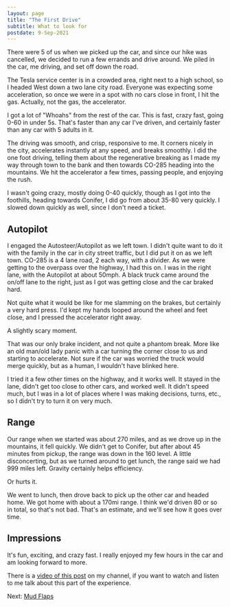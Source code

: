 ```yaml
---
layout: page
title: "The First Drive"
subtitle: What to look for
postdate: 9-Sep-2021
---
```


There were 5 of us when we picked up the car, and since our hike was cancelled, we decided to run a few errands and drive around. We piled in the car, me driving, and set off down the road. 

The Tesla service center is in a crowded area, right next to a high school, so I headed West down a two lane city road. Everyone was expecting some acceleration, so once we were in a spot with no cars close in front, I hit the gas. Actually, not the gas, the accelerator.

I got a lot of "Whoahs" from the rest of the car. This is fast, crazy fast, going 0-60 in under 5s. That's faster than any car I've driven, and certainly faster than any car with 5 adults in it.

The driving was smooth, and crisp, responsive to me. It corners nicely in the city, accelerates instantly at any speed, and breaks smoothly. I did the one foot driving, telling them about the regenerative breaking as I made my way through town to the bank and then towards CO-285 heading into the mountains. We hit the accelerator a few times, passing people, and enjoying the rush. 

I wasn't going crazy, mostly doing 0-40 quickly, though as I got into the foothills, heading towards Conifer, I did go from about 35-80 very quickly. I slowed down quickly as well, since I don't need a ticket.

## Autopilot

I engaged the Autosteer/Autopilot as we left town. I didn't quite want to do it with the family in the car in city street traffic, but I did put it on as we left town. CO-285 is a 4 lane road, 2 each way, with a divider. As we were getting to the overpass over the highway, I had this on. I was in the right lane, with the Autopilot at about 50mph. A black truck came around the on/off lane to the right, just as I got was getting close and the car braked hard.

Not quite what it would be like for me slamming on the brakes, but certainly a very hard press. I'd kept my hands looped around the wheel and feet close, and I pressed the accelerator right away. 

A slightly scary moment.

That was our only brake incident, and not quite a phantom break. More like an old man/old lady panic with a car turning the corner close to us and starting to accelerate. Not sure if the car was worried the truck would merge quickly, but as a human, I wouldn't have blinked here.

I tried it a few other times on the highway, and it works well. It stayed in the lane, didn't get too close to other cars, and worked well. It didn't speed much, but I was in a lot of places where I was making decisions, turns, etc., so I didn't try to turn it on very much.

## Range

Our range when we started was about 270 miles, and as we drove up in the mountains, it fell quickly. We didn't get to Conifer, but after about 45 minutes from pickup, the range was down in the 160 level. A little disconcerting, but as we turned around to get lunch, the range said we had 999 miles left. Gravity certainly helps efficiency. 

Or hurts it.

We went to lunch, then drove back to pick up the other car and headed home. We got home with about a 170mi range. I think we'd driven 80 or so in total, so that's not bad. That's an estimate, and we'll see how it goes over time.

## Impressions

It's fun, exciting, and crazy fast. I really enjoyed my few hours in the car and am looking forward to more.

There is a [video of this post]() on my channel, if you want to watch and listen to me talk about this part of the experience.

Next: [Mud Flaps](/projects/tesla/mudflaps/)

